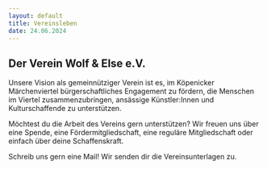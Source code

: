 ```yaml
---
layout: default
title: Vereinsleben
date: 24.06.2024
---
```

## Der Verein Wolf & Else e.V.

Unsere Vision als gemeinnütziger Verein ist es, im Köpenicker Märchenviertel bürgerschaftliches Engagement zu fördern, die Menschen im Viertel zusammenzubringen, ansässige Künstler:Innen und Kulturschaffende zu unterstützen. 

Möchtest du die Arbeit des Vereins gern unterstützen?
Wir freuen uns über eine Spende, eine Fördermitgliedschaft, eine reguläre Mitgliedschaft oder einfach über deine Schaffenskraft. 

Schreib uns gern eine Mail! Wir senden dir die Vereinsunterlagen zu.



<section>
  <div class="box alt">
    <div class="row gtr-uniform">
      <div class="col-6"><span class="image fit"><img src="images/Panda2.jpg" alt="" /></span></div>
      <div class="col-2"><span class="image fit"><img src="images/Panda2.jpg" alt="" /></span></div>
      <div class="col-2"><span class="image fit"><img src="images/Panda2.jpg" alt="" /></span></div>
      <div class="col-2"><span class="image fit"><img src="images/Panda2.jpg" alt="" /></span></div>
      <div class="col-2"><span class="image fit"><img src="images/Panda2.jpg" alt="" /></span></div>
      <div class="col-2"><span class="image fit"><img src="images/Panda2.jpg" alt="" /></span></div>
      <div class="col-2"><span class="image fit"><img src="images/Panda2.jpg" alt="" /></span></div>
    </div>
  </div>
</section>